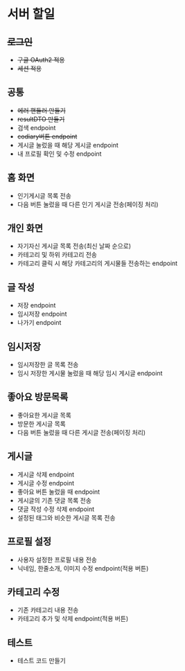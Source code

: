 # 서버 할일
## ~~로그인~~
- ~~구글 OAuth2 적용~~
- ~~세션 적용~~
## 공통
- ~~에러 핸들러 만들기~~
- ~~resultDTO 만들기~~
- 검색 endpoint
- ~~codiary버튼 endpoint~~
- 게시글 눌렀을 때 해당 게시글 endpoint
- 내 프로필 확인 및 수정 endpoint
## 홈 화면
- 인기게시글 목록 전송
- 다음 버튼 눌렀을 때 다른 인기 게시글 전송(페이징 처리)
## 개인 화면
- 자기자신 게시글 목록 전송(최신 날짜 순으로)
- 카테고리 및 하위 카테고리 전송
- 카테고리 클릭 시 해당 카테고리의 게시물들 전송하는 endpoint
## 글 작성
- 저장 endpoint
- 임시저장 endpoint
- 나가기 endpoint
## 임시저장
- 임시저장한 글 목록 전송
- 임시 저장한 게시물 눌렀을 때 해당 임시 게시글 endpoint
## 좋아요 방문목록
- 좋아요한 게시글 목록
- 방문한 게시글 목록
- 다음 버튼 눌렀을 때 다른 게시글 전송(페이징 처리)
## 게시글
- 게시글 삭제 endpoint
- 게시글 수정 endpoint
- 좋아요 버튼 눌렀을 때 endpoint
- 게시글의 기존 댓글 목록 전송
- 댓글 작성 수정 삭제 endpoint
- 설정된 태그와 비슷한 게시글 목록 전송
## 프로필 설정
- 사용자 설정한 프로필 내용 전송
- 닉네임, 한줄소개, 이미지 수정 endpoint(적용 버튼)
## 카테고리 수정
- 기존 카테고리 내용 전송
- 카테고리 추가 및 삭제 endpoint(적용 버튼)
## 테스트
- 테스트 코드 만들기